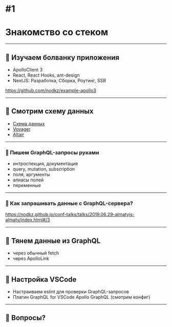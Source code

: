 # #1

# Знакомство со стеком

-----

## 👀 Изучаем болванку приложения

- ApolloClient 3
- React, React Hooks, ant-design
- NextJS: Разработка, Сборка, Роутинг, SSR

<https://github.com/nodkz/example-apollo3>

-----

## 👀 Смотрим схему данных

- [Схема данных](https://github.com/graphql-compose/graphql-compose-examples/tree/master/examples/northwind/data)
- [Voyager](https://graphql-compose.herokuapp.com/northwind-voyager)
- [Altair](https://graphql-compose.herokuapp.com/northwind-altair/)

-----

### 👏 Пишем GraphQL-запросы руками

- интроспекция, документация
- query, mutation, subscription
- поля, аргументы
- алиасы полей
- переменные

-----

### 👀 Как запрашивать данные с GraphQL-сервера?

<https://nodkz.github.io/conf-talks/talks/2019.06.29-almatyjs-almaty/index.html#/3>

-----

## 👏 Тянем данные из GraphQL

- через обычный fetch
- через ApolloLink

-----

## 👀 Настройка VSCode

- Настраиваем eslint для проверки GraphQL-запросов
- Плагин GraphQL for VSCode Apollo GraphQL (смотрим конфиг)

-----

## 📣 Вопросы?
